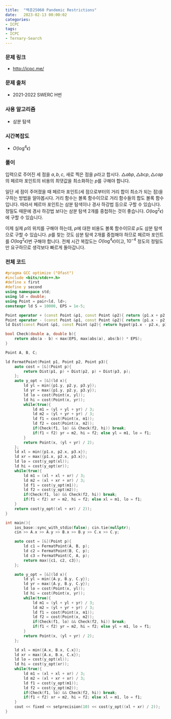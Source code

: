 ```yaml
---
title:  "백준25060 Pandemic Restrictions"
date:   2023-02-13 00:00:02
categories:
- ICPC
tags:
- ICPC
- Ternary-Search
---
```


### 문제 링크
* http://icpc.me/

### 문제 출처
* 2021-2022 SWERC H번

### 사용 알고리즘
* 삼분 탐색

### 시간복잡도
* $O(\log^4 \epsilon)$

### 풀이
입력으로 주어진 세 점을 $a, b, c$, 새로 찍은 점을 $p$라고 합시다. $\triangle abp, \triangle bcp, \triangle cap$의 페르마 포인트의 비용의 최댓값을 최소화하는 $p$를 구해야 합니다.

일단 세 점이 주어졌을 때 페르마 포인트(세 점으로부터의 거리 합이 최소가 되는 점)을 구하는 방법을 알아봅시다. 거리 함수는 볼록 함수이므로 거리 함수들의 합도 볼록 함수입니다. 따라서 페르마 포인트는 삼분 탐색이나 경사 하강법 등으로 구할 수 있습니다. 정밀도 때문에 경사 하강법 보다는 삼분 탐색 2개를 중첩하는 것이 좋습니다. $O(\log^2 \epsilon)$에 구할 수 있습니다.

이제 실제 $p$의 위치를 구해야 하는데, $p$에 대한 비용도 볼록 함수이므로 $p$도 삼분 탐색으로 구할 수 있습니다. $p$를 찾는 것도 삼분 탐색 2개를 중첩해야 하므로 페르마 포인트를 $O(\log^2 \epsilon)$번 구해야 합니다. 전체 시간 복잡도는 $O(\log^4 \epsilon)$이고, $10^{-4}$ 정도의 정밀도만 요구하므로 생각보다 빠르게 돌아갑니다.

### 전체 코드
```cpp
#pragma GCC optimize ("Ofast")
#include <bits/stdc++.h>
#define x first
#define y second
using namespace std;
using ld = double;
using Point = pair<ld, ld>;
constexpr ld S = 10000, EPS = 1e-5;

Point operator + (const Point &p1, const Point &p2){ return {p1.x + p2.x, p1.y + p2.y}; }
Point operator - (const Point &p1, const Point &p2){ return {p1.x - p2.x, p1.y - p2.y}; }
ld Dist(const Point &p1, const Point &p2){ return hypot(p1.x - p2.x, p1.y - p2.y); }

bool Check(double a, double b){
    return abs(a - b) < max(EPS, max(abs(a), abs(b)) * EPS);
}

Point A, B, C;

ld FermatPoint(Point p1, Point p2, Point p3){
    auto cost = [&](Point p){
        return Dist(p1, p) + Dist(p2, p) + Dist(p3, p);
    };
    auto y_opt = [&](ld x){
        ld yl = min({p1.y, p2.y, p3.y});
        ld yr = max({p1.y, p2.y, p3.y});
        ld lo = cost(Point(x, yl));
        ld hi = cost(Point(x, yr));
        while(true){
            ld m1 = (yl + yl + yr) / 3;
            ld m2 = (yl + yr + yr) / 3;
            ld f1 = cost(Point(x, m1));
            ld f2 = cost(Point(x, m2));
            if(Check(f1, lo) && Check(f2, hi)) break;
            if(f1 < f2) yr = m2, hi = f2; else yl = m1, lo = f1;
        }
        return Point(x, (yl + yr) / 2);
    };
    ld xl = min({p1.x, p2.x, p3.x});
    ld xr = max({p1.x, p2.x, p3.x});
    ld lo = cost(y_opt(xl));
    ld hi = cost(y_opt(xr));
    while(true){
        ld m1 = (xl + xl + xr) / 3;
        ld m2 = (xl + xr + xr) / 3;
        ld f1 = cost(y_opt(m1));
        ld f2 = cost(y_opt(m2));
        if(Check(f1, lo) && Check(f2, hi)) break;
        if(f1 < f2) xr = m2, hi = f2; else xl = m1, lo = f1;
    }
    return cost(y_opt((xl + xr) / 2));
}

int main(){
    ios_base::sync_with_stdio(false); cin.tie(nullptr);
    cin >> A.x >> A.y >> B.x >> B.y >> C.x >> C.y;

    auto cost = [&](Point p){
        ld c1 = FermatPoint(A, B, p);
        ld c2 = FermatPoint(B, C, p);
        ld c3 = FermatPoint(C, A, p);
        return max({c1, c2, c3});
    };

    auto y_opt = [&](ld x){
        ld yl = min({A.y, B.y, C.y});
        ld yr = max({A.y, B.y, C.y});
        ld lo = cost(Point(x, yl));
        ld hi = cost(Point(x, yr));
        while(true){
            ld m1 = (yl + yl + yr) / 3;
            ld m2 = (yl + yr + yr) / 3;
            ld f1 = cost(Point(x, m1));
            ld f2 = cost(Point(x, m2));
            if(Check(f1, lo) && Check(f2, hi)) break;
            if(f1 < f2) yr = m2, hi = f2; else yl = m1, lo = f1;
        }
        return Point(x, (yl + yr) / 2);
    };

    ld xl = min({A.x, B.x, C.x});
    ld xr = max({A.x, B.x, C.x});
    ld lo = cost(y_opt(xl));
    ld hi = cost(y_opt(xr));
    while(true){
        ld m1 = (xl + xl + xr) / 3;
        ld m2 = (xl + xr + xr) / 3;
        ld f1 = cost(y_opt(m1));
        ld f2 = cost(y_opt(m2));
        if(Check(f1, lo) && Check(f2, hi)) break;
        if(f1 < f2) xr = m2, hi = f2; else xl = m1, lo = f1;
    }
    cout << fixed << setprecision(10) << cost(y_opt((xl + xr) / 2));
}
```

